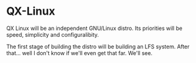# QX-Linux
QX Linux will be an independent GNU/Linux distro. Its priorities will be speed, simplicity and configuralibity.

The first stage of building the distro will be building an LFS system. After that... well I don't know if we'll even get that far. We'll see.
